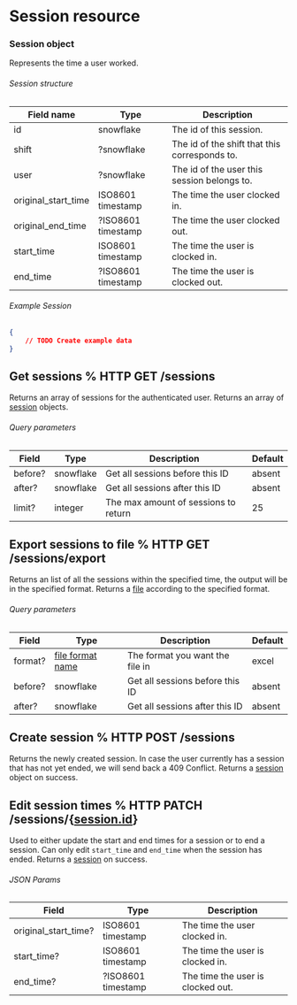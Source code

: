 # Session resource

### Session object

Represents the time a user worked.

###### Session structure

| Field name            | Type                  | Description                                    |
| ---                   | ---                   | ---                                            |
| id                    | snowflake             | The id of this session.                        |
| shift                 | ?snowflake            | The id of the shift that this corresponds to.  |
| user                  | ?snowflake            | The id of the user this session belongs to.    |
| original_start_time   | ISO8601 timestamp     | The time the user clocked in.                  |
| original_end_time     | ?ISO8601 timestamp    | The time the user clocked out.                 |
| start_time            | ISO8601 timestamp     | The time the user is clocked in.               |
| end_time              | ?ISO8601 timestamp    | The time the user is clocked out.              |


###### Example Session

```json
{
    // TODO Create example data
}
```


## Get sessions % HTTP GET /sessions

Returns an array of sessions for the authenticated user. 
Returns an array of [session](/docs/resources/Session.md#session-object) objects.

###### Query parameters

| Field     | Type      | Description                           | Default       |
| ---       | ---       | ---                                   | ---           |
| before?   | snowflake | Get all sessions before this ID       | absent        |
| after?    | snowflake | Get all sessions after this ID        | absent        |
| limit?    | integer   | The max amount of sessions to return  | 25            |

## Export sessions to file % HTTP GET /sessions/export

Returns an list of all the sessions within the specified time, the output will be in the specified format.
Returns a [file](/docs/Reference.md#file-formatting) according to the specified format.

###### Query parameters

| Field     | Type                                                  | Description                           | Default       |
| ---       | ---                                                   | ---                                   | ---           |
| format?   | [file format name](/docs/Reference.md#file-formats)   | The format you want the file in       | excel         |
| before?   | snowflake                                             | Get all sessions before this ID       | absent        |
| after?    | snowflake                                             | Get all sessions after this ID        | absent        |

## Create session % HTTP POST /sessions

Returns the newly created session. In case the user currently has a session that has not yet ended, we will send back a 409 Conflict. 
Returns a [session](/docs/resources/Session.md#session-object) object on success.

## Edit session times % HTTP PATCH /sessions/{[session.id](/docs/resources/Session.md#session-object)}

Used to either update the start and end times for a session or to end a session. 
Can only edit `start_time` and `end_time` when the session has ended. 
Returns a [session](/docs/resources/Session.md#session-object) on success.

###### JSON Params

| Field                 | Type                  | Description                                    |
| ---                   | ---                   | ---                                            |
| original_start_time?  | ISO8601 timestamp     | The time the user clocked in.                  |
| start_time?           | ISO8601 timestamp     | The time the user is clocked in.               |
| end_time?             | ?ISO8601 timestamp    | The time the user is clocked out.              |
